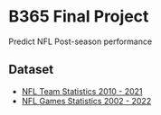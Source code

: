# B365 Final Project

Predict NFL Post-season performance 

## Dataset

- [NFL Team Statistics 2010 - 2021](https://www.kaggle.com/datasets/shanyachaubey/nfl20102021offdefplayoffteamstats)
- [NFL Games Statistics 2002 - 2022](https://www.kaggle.com/datasets/cviaxmiwnptr/nfl-team-stats-20022019-espn)


